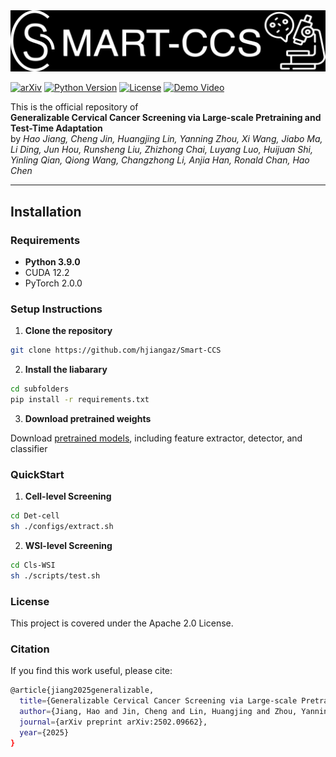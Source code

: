 <picture>
  <source media="(prefers-color-scheme: dark)" srcset="Media\logos\smart-ccs_dark.jpg">
  <source media="(prefers-color-scheme: light)" srcset="Media\logos\smart-ccs_light.jpg">
  <img alt="Smart-CCS Logo" src="Media\logos\smart-ccs_light.jpg">
</picture>

[![arXiv](https://img.shields.io/badge/arXiv-2502.09662-%23B31B1B.svg)](https://www.arxiv.org/abs/2502.09662) [![Python Version](https://img.shields.io/badge/Python-3.9.0-green.svg)](https://www.python.org/) [![License](https://img.shields.io/badge/License-Apache%202.0-blue.svg)](LICENSE) [![Demo Video](https://img.shields.io/badge/Demo-Video-%23FF0000.svg)](https://www.youtube.com)

This is the official repository of  
**Generalizable Cervical Cancer Screening via Large-scale Pretraining and Test-Time Adaptation**  
by _Hao Jiang, Cheng Jin, Huangjing Lin, Yanning Zhou, Xi Wang, Jiabo Ma, Li Ding, Jun Hou, Runsheng Liu, Zhizhong Chai, Luyang Luo, Huijuan Shi, Yinling Qian, Qiong Wang, Changzhong Li, Anjia Han, Ronald Chan, Hao Chen_

---

## Installation

### Requirements

- **Python 3.9.0**
- CUDA 12.2
- PyTorch 2.0.0

### Setup Instructions

1. **Clone the repository**

```bash
git clone https://github.com/hjiangaz/Smart-CCS
```

2. **Install the liabarary**

```bash
cd subfolders
pip install -r requirements.txt
```

3. **Download pretrained weights**

Download [pretrained models](https://drive.google.com/drive/folders/1KbYIU5AjbTG8kIG-CjLM5aftvQtkgib3?usp=sharing), including feature extractor, detector, and classifier

### QuickStart

1. **Cell-level Screening**

```bash
cd Det-cell
sh ./configs/extract.sh
```

2. **WSI-level Screening**

```bash
cd Cls-WSI
sh ./scripts/test.sh
```
### License

This project is covered under the Apache 2.0 License.

### Citation

If you find this work useful, please cite:

```bash
@article{jiang2025generalizable,
  title={Generalizable Cervical Cancer Screening via Large-scale Pretraining and Test-Time Adaptation},
  author={Jiang, Hao and Jin, Cheng and Lin, Huangjing and Zhou, Yanning and Wang, Xi and Ma, Jiabo and Ding, Li and Hou, Jun and Liu, Runsheng and Chai, Zhizhong and others},
  journal={arXiv preprint arXiv:2502.09662},
  year={2025}
}
```
